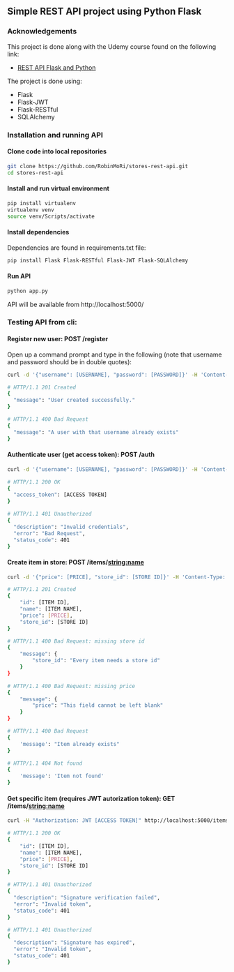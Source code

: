 ## Simple REST API project using Python Flask

### Acknowledgements

This project is done along with the Udemy course found on the 
following link:
* [REST API Flask and Python](https://www.udemy.com/course/rest-api-flask-and-python/)

The project is done using:
* Flask
* Flask-JWT
* Flask-RESTful
* SQLAlchemy


### Installation and running API
#### Clone code into local repositories
```bash
git clone https://github.com/RobinMoRi/stores-rest-api.git
cd stores-rest-api
```

#### Install and run virtual environment
```bash
pip install virtualenv
virtualenv venv
source venv/Scripts/activate
```

#### Install dependencies
Dependencies are found in requirements.txt file:
```bash
pip install Flask Flask-RESTful Flask-JWT Flask-SQLAlchemy
```

#### Run API
```bash
python app.py
```
API will be available from http://localhost:5000/

### Testing API from cli:
#### Register new user: POST /register
Open up a command prompt and type in the following (note that username and password should be in double quotes):

```bash
curl -d '{"username": [USERNAME], "password": [PASSWORD]}' -H 'Content-Type: application/json' http://localhost:5000/register
```

```bash
# HTTP/1.1 201 Created
{
  "message": "User created successfully."
}
```

```bash
# HTTP/1.1 400 Bad Request
{
  "message": "A user with that username already exists"
}
```

#### Authenticate user (get access token): POST /auth
```bash
curl -d '{"username": [USERNAME], "password": [PASSWORD]}' -H 'Content-Type: application/json' http://localhost:5000/auth
```
```bash
# HTTP/1.1 200 OK
{
  "access_token": [ACCESS TOKEN]
}
```

```bash
# HTTP/1.1 401 Unauthorized
{
  "description": "Invalid credentials",
  "error": "Bad Request",
  "status_code": 401
}
```

#### Create item in store: POST /items/<string:name>
```bash
curl -d '{"price": [PRICE], "store_id": [STORE ID]}' -H 'Content-Type: application/json' http://localhost:5000/items/[ITEM NAME]
```
```bash
# HTTP/1.1 201 Created
{
    "id": [ITEM ID],
    "name": [ITEM NAME],
    "price": [PRICE],
    "store_id": [STORE ID]
}
```

```bash
# HTTP/1.1 400 Bad Request: missing store id
{
    "message": {
        "store_id": "Every item needs a store id"
    }
}
```
```bash
# HTTP/1.1 400 Bad Request: missing price
{
    "message": {
        "price": "This field cannot be left blank"
    }
}
```
```bash
# HTTP/1.1 400 Bad Request
{
    'message': "Item already exists"
}
```
```bash
# HTTP/1.1 404 Not found
{
    'message': 'Item not found'
}
```

#### Get specific item (requires JWT autorization token): GET /items/<string:name>
```bash
curl -H "Authorization: JWT [ACCESS TOKEN]" http://localhost:5000/items/[ITEM NAME]
```
```bash
# HTTP/1.1 200 OK
{
    "id": [ITEM ID],
    "name": [ITEM NAME],
    "price": [PRICE],
    "store_id": [STORE ID]
}
```
```bash
# HTTP/1.1 401 Unauthorized
{
  "description": "Signature verification failed",
  "error": "Invalid token",
  "status_code": 401
}
```
```bash
# HTTP/1.1 401 Unauthorized
{
  "description": "Signature has expired",
  "error": "Invalid token",
  "status_code": 401
}
```